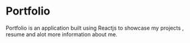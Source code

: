 # Portfolio
Portfolio is an application built using Reactjs to showcase my projects , resume and alot more information about me.
